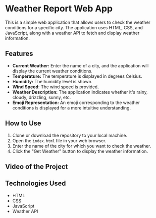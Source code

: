 # Weather Report Web App

This is a simple web application that allows users to check the weather conditions for a specific city. The application uses HTML, CSS, and JavaScript, along with a weather API to fetch and display weather information.

## Features

- **Current Weather:** Enter the name of a city, and the application will display the current weather conditions.
- **Temperature:** The temperature is displayed in degrees Celsius.
- **Humidity:** The humidity level is shown.
- **Wind Speed:** The wind speed is provided.
- **Weather Description:** The application indicates whether it's rainy, cloudy, drizzling, sunny, etc.
- **Emoji Representation:** An emoji corresponding to the weather conditions is displayed for a more intuitive understanding.

## How to Use

1. Clone or download the repository to your local machine.
2. Open the `index.html` file in your web browser.
3. Enter the name of the city for which you want to check the weather.
4. Click the "Get Weather" button to display the weather information.

## Video of the Project

## Technologies Used

- HTML
- CSS
- JavaScript
- Weather API
